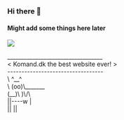 ### Hi there 👋
<h4>Might add some things here later</h4>

<img src="https://github-readme-stats.vercel.app/api/top-langs/?username=komand33448&include_all_commits=true"/>
<p>
 __________________________________ <br>
< Komand.dk the best website ever! ><br>
 ---------------------------------- <br>
        \   ^__^<br>
         \  (oo)\_______<br>
            (__)\       )\/\<br>
                ||----w |<br>
                ||     ||<br>
 </p>
